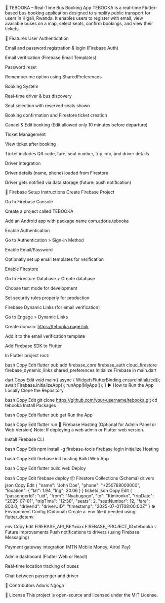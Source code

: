 🚌 TEBOOKA – Real-Time Bus Booking App
TEBOOKA is a real-time Flutter-based bus booking application designed to simplify public transport for users in Kigali, Rwanda. It enables users to register with email, view available buses on a map, select seats, confirm bookings, and view their tickets.

📱 Features
User Authentication

Email and password registration & login (Firebase Auth)

Email verification (Firebase Email Templates)

Password reset

Remember me option using SharedPreferences

Booking System

Real-time driver & bus discovery

Seat selection with reserved seats shown

Booking confirmation and Firestore ticket creation

Cancel & Edit booking (Edit allowed only 10 minutes before departure)

Ticket Management

View ticket after booking

Ticket includes QR code, fare, seat number, trip info, and driver details

Driver Integration

Driver details (name, phone) loaded from Firestore

Driver gets notified via data storage (future: push notification)


🔐 Firebase Setup Instructions
Create Firebase Project

Go to Firebase Console

Create a project called TEBOOKA

Add an Android app with package name com.adoris.tebooka

Enable Authentication

Go to Authentication > Sign-in Method

Enable Email/Password

Optionally set up email templates for verification

Enable Firestore

Go to Firestore Database > Create database

Choose test mode for development

Set security rules properly for production

Firebase Dynamic Links (for email verification)

Go to Engage > Dynamic Links

Create domain: https://tebooka.page.link

Add it to the email verification template

Add Firebase SDK to Flutter

In Flutter project root:

bash
Copy
Edit
flutter pub add firebase_core firebase_auth cloud_firestore firebase_dynamic_links shared_preferences
Initialize Firebase in main.dart

dart
Copy
Edit
void main() async {
  WidgetsFlutterBinding.ensureInitialized();
  await Firebase.initializeApp();
  runApp(MyApp());
}
▶️ How to Run the App Locally
Clone the Repository

bash
Copy
Edit
git clone https://github.com/your-username/tebooka.git
cd tebooka
Install Packages

bash
Copy
Edit
flutter pub get
Run the App

bash
Copy
Edit
flutter run
🚀 Firebase Hosting (Optional for Admin Panel or Web Version)
Note: If deploying a web admin or Flutter web version.

Install Firebase CLI

bash
Copy
Edit
npm install -g firebase-tools
firebase login
Initialize Hosting

bash
Copy
Edit
firebase init hosting
Build Web App

bash
Copy
Edit
flutter build web
Deploy

bash
Copy
Edit
firebase deploy
📦 Firestore Collections (Schema)
drivers
json
Copy
Edit
{
  "name": "John Doe",
  "phone": "+250788000000",
  "location": { "lat": 1.94, "lng": 30.06 }
}
tickets
json
Copy
Edit
{
  "passengerId": "uid",
  "from": "Nyabugogo",
  "to": "Kimironko",
  "tripDate": "2025-07-01",
  "tripTime": "12:30",
  "seats": 2,
  "seatNumber": 12,
  "fare": 800.0,
  "driverId": "driverUID",
  "timestamp": "2025-07-01T08:00:00Z"
}
⚙️ Environment Config (Optional)
Create a .env file if needed using flutter_dotenv:

env
Copy
Edit
FIREBASE_API_KEY=xxx
FIREBASE_PROJECT_ID=tebooka
💡 Future Improvements
Push notifications to drivers (using Firebase Messaging)

Payment gateway integration (MTN Mobile Money, Airtel Pay)

Admin dashboard (Flutter Web or React)

Real-time location tracking of buses

Chat between passenger and driver

👤 Contributors
Adoris Ngoga

📄 License
This project is open-source and licensed under the MIT License.


